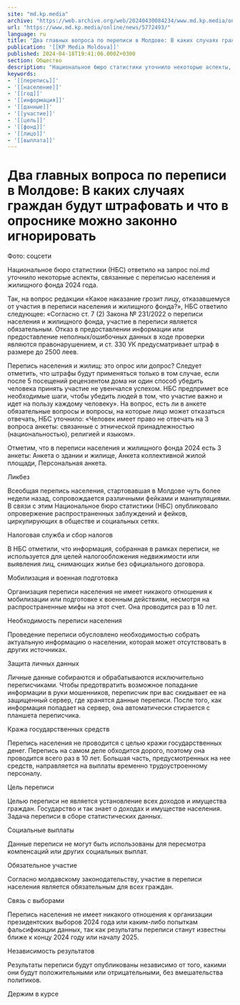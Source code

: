 ```yaml
---
site: "md.kp.media"
archive: "https://web.archive.org/web/20240430084234/www.md.kp.media/online/news/5772493/"
url: "https://www.md.kp.media/online/news/5772493/"
language: ru
title: "Два главных вопроса по переписи в Молдове: В каких случаях граждан будут штрафовать и что в опроснике можно законно игнорировать"
publication: '[[KP Media Moldova]]'
published: 2024-04-18T19:41:06.000Z+0300
section: Общество
description: "Национальное бюро статистики уточнило некоторые аспекты, связанные с переписью населения и жилищного фонда 2024 года"
keywords:
- '[[перепись]]'
- '[[население]]'
- '[[год]]'
- '[[информация]]'
- '[[данные]]'
- '[[участие]]'
- '[[цель]]'
- '[[фонд]]'
- '[[лицо]]'
- '[[выплата]]'
---
```


# Два главных вопроса по переписи в Молдове: В каких случаях граждан будут штрафовать и что в опроснике можно законно игнорировать

Фото: соцсети

Национальное бюро статистики (НБС) ответило на запрос noi.md уточнило некоторые аспекты, связанные с переписью населения и жилищного фонда 2024 года.

Так, на вопрос редакции «Какое наказание грозит лицу, отказавшемуся от участия в переписи населения и жилищного фонда?», НБС ответило следующее: «Согласно ст. 7 (2) Закона № 231/2022 о переписи населения и жилищного фонда, участие в переписи является обязательным. Отказ в предоставлении информации или предоставление неполных/ошибочных данных в ходе проверки являются правонарушением, и ст. 330 УК предусматривает штраф в размере до 2500 леев.

Перепись населения и жилищ: это опрос или допрос? Следует отметить, что штрафы будут применяться только в том случае, если после 5 посещений рецензентом дома ни один способ убедить человека принять участие не увенчался успехом. НБС предпримет все необходимые шаги, чтобы убедить людей в том, что участие важно и идет на пользу каждому человеку». На вопрос, есть ли в анкете обязательные вопросы и вопросы, на которые лицо может отказаться отвечать, НБС уточнило: «Человек имеет право не отвечать на 3 вопроса анкеты: связанные с этнической принадлежностью (национальностью), религией и языком».

Отметим, что в переписи населения и жилищного фонда 2024 есть 3 анкеты: Анкета о здании и жилище, Анкета коллективной жилой площади, Персональная анкета.

Ликбез

Всеобщая перепись населения, стартовавшая в Молдове чуть более недели назад, сопровождается различными фейками и манипуляциями. В связи с этим Национальное бюро статистики (НБС) опубликовало опровержение распространенных заблуждений и фейков, циркулирующих в обществе и социальных сетях.

Налоговая служба и сбор налогов

В НБС отметили, что информация, собранная в рамках переписи, не используется для целей налогообложения недвижимости или выявления лиц, снимающих жилье без официального договора.

Мобилизация и военная подготовка

Организация переписи населения не имеет никакого отношения к мобилизации или подготовке к военным действиям, несмотря на распространенные мифы на этот счет. Она проводится раз в 10 лет.

Необходимость переписи населения

Проведение переписи обусловлено необходимостью собрать актуальную информацию о населении, которая может отсутствовать в других источниках.

Защита личных данных

Личные данные собираются и обрабатываются исключительно переписчиками. Чтобы предотвратить возможное попадание информации в руки мошенников, переписчик при вас скидывает ее на защищенный сервер, где хранятся данные переписи. После того, как информация попадает на сервер, она автоматически стирается с планшета переписчика.

Кража государственных средств

Перепись населения не проводится с целью кражи государственных денег. Перепись на самом деле обходится дорого, поэтому она проводится всего раз в 10 лет. Большая часть, предусмотренных на нее средств, направляется на выплаты временно трудоустроенному персоналу.

Цель переписи

Целью переписи не является установление всех доходов и имущества граждан. Государство и так знает о доходах и имуществе населения. Задача переписи в сборе статистических данных.

Социальные выплаты

Данные переписи не могут быть использованы для пересмотра компенсаций или других социальных выплат.

Обязательное участие

Согласно молдавскому законодательству, участие в переписи населения является обязательным для всех граждан.

Связь с выборами

Перепись населения не имеет никакого отношения к организации президентских выборов 2024 года или каким-либо попыткам фальсификации данных, так как результаты переписи станут известны ближе к концу 2024 году или началу 2025.

Независимость результатов

Результаты переписи будут опубликованы независимо от того, какими они будут положительными или отрицательными, без вмешательства политиков.

Держим в курсе